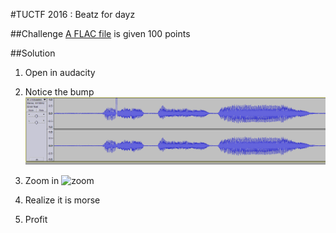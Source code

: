 #TUCTF 2016 : Beatz for dayz

##Challenge
[A FLAC file](files/2108dd8652498e179096eecf746ea8301c3cbe0b.flac) is given
100 points

##Solution
1. Open in audacity

2. Notice the bump
![bump](files/bump.png)

3. Zoom in
![zoom](filez/zoom.png)

4. Realize it is morse

5. Profit